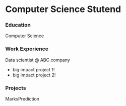 # Computer Science Stutend

### Education
Computer Science

### Work Experience
Data scientist @ ABC company
- big impact project 1!
- big impact project 2!

### Projects
MarksPrediction

